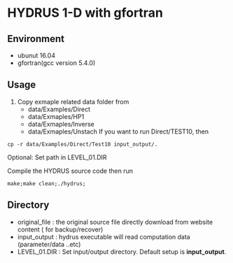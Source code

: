 # HYDRUS 1-D with gfortran 

## Environment
- ubunut 16.04
- gfortran(gcc version 5.4.0)

## Usage

1. Copy exmaple related data folder from 
    - data/Examples/Direct
    - data/Exmaples/HP1
    - data/Exmaples/Inverse
    - data/Exmaples/Unstach
If you want to run Direct/TEST10, then
```
cp -r data/Examples/Direct/Test10 input_output/.
```
Optional: Set path in LEVEL_01.DIR  

Compile the HYDRUS source code then run
```
make;make clean;./hydrus;
```
## Directory
- original_file : the original source file directly download from website content ( for backup/recover)
- input_output : hydrus executable will read computation data (parameter/data ..etc)
- LEVEL_01.DIR : Set input/output directory. Default setup is __input_output__. 



